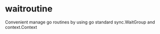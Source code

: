 # waitroutine
Convenient manage go routines by using go standard sync.WaitGroup and context.Context
